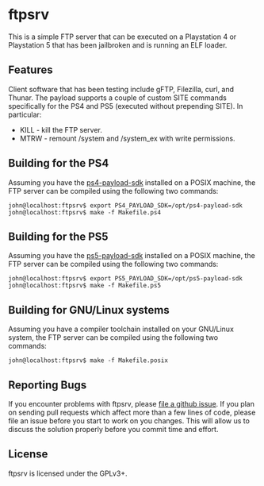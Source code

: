 # ftpsrv
This is a simple FTP server that can be executed on a Playstation 4 or
Playstation 5 that has been jailbroken and is running an ELF loader.

## Features
Client software that has been testing include gFTP, Filezilla, curl, and Thunar.
The payload supports a couple of custom SITE commands specifically for the
PS4 and PS5 (executed without prepending SITE). In particular:
 - KILL - kill the FTP server.
 - MTRW - remount /system and /system_ex with write permissions.

## Building for the PS4
Assuming you have the [ps4-payload-sdk][sdk-ps4] installed on a POSIX machine,
the FTP server can be compiled using the following two commands:
```console
john@localhost:ftpsrv$ export PS4_PAYLOAD_SDK=/opt/ps4-payload-sdk
john@localhost:ftpsrv$ make -f Makefile.ps4
```

## Building for the PS5
Assuming you have the [ps5-payload-sdk][sdk-ps5] installed on a POSIX machine,
the FTP server can be compiled using the following two commands:
```console
john@localhost:ftpsrv$ export PS5_PAYLOAD_SDK=/opt/ps5-payload-sdk
john@localhost:ftpsrv$ make -f Makefile.ps5
```

## Building for GNU/Linux systems
Assuming you have a compiler toolchain installed on your GNU/Linux system,
the FTP server can be compiled using the following two commands:
```console
john@localhost:ftpsrv$ make -f Makefile.posix
```

## Reporting Bugs
If you encounter problems with ftpsrv, please [file a github issue][issues].
If you plan on sending pull requests which affect more than a few lines of code,
please file an issue before you start to work on you changes. This will allow us
to discuss the solution properly before you commit time and effort.

## License
ftpsrv is licensed under the GPLv3+.

[sdk-ps4]: https://github.com/ps4-payload-dev/sdk
[sdk-ps5]: https://github.com/ps5-payload-dev/sdk
[issues]: https://github.com/ps5-payload-dev/ftpsrv/issues/new
